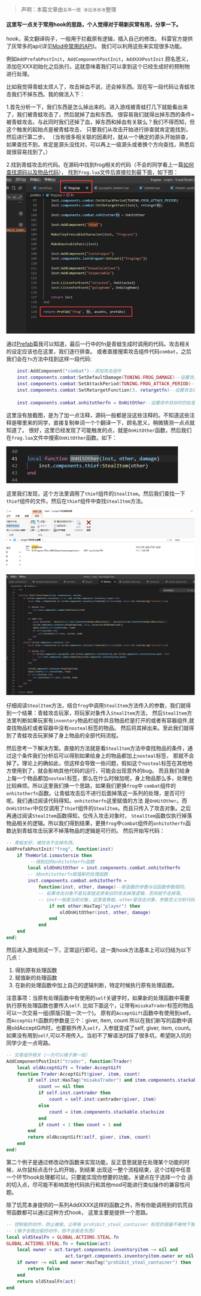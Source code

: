 >  声明：本篇文章由`五年一班 冰比冰水冰`整理

#### 这里写一点关于常用hook的思路，个人觉得对于萌新灰常有用，分享一下。

hook，英文翻译钩子，一般用于拦截原有逻辑，插入自己的修改。 科雷官方提供了灰常多的api(详见[Mod中常用的API](https://tomoya92.github.io/dstmod-tutorial/#/api))。
我们可以利用这些来实现很多功能。

例如`AddPrefabPostInit`，`AddComponentPostInit`，`AddXXXPostInit` 顾名思义，添加在XXX初始化之后执行。这就意味着我们可以拿到这个已经生成好的预制物进行处理。

比如我觉得青蛙太烦人了，攻击掉血不说，还会掉东西。现在写一段代码让青蛙攻击我们不掉东西。我的做法入下：

1.首先分析一下，我们东西是怎么掉出来的。进入游戏被青蛙打几下就能看出来了，我们被青蛙攻击了，然后就掉了血和东西。
很容易我们就得出掉东西的条件=被青蛙攻击。与此同时我们还掉了血，掉东西和掉血有关联么？我们不得而知，但这个触发的起始点是被青蛙攻击，
只要我们从攻击开始进行排查就肯定能找到，然后进行第二步。
（当有很多相关联的因素时，就从一个确定的源头开始排查，如果查找不到，肯定是源头没找对，可以再上一级源头或者换个方向查找，熟悉后就很容易找到了。）

2.找到青蛙攻击的代码。在源码中找到frog相关的代码（不会的同学看上一篇[如何查找源码以及物品代码](https://tomoya92.github.io/dstmod-tutorial/#/findcode)），
找到`frog.lua`文件后直接拉到最下面，如下图：
![](images/frog_1.png)

通过[Prefab](https://tomoya92.github.io/dstmod-tutorial/#/prefab)篇我可以知道，最后一行中的fn是青蛙生成时调用的代码。攻击相关的设定应该也在这里，我们逐行排查。
或者直接搜索攻击组件代码`combat`，之后我们会在`fn`方法中找到这样一段代码:

```lua
    inst:AddComponent("combat")--添加攻击组件
    inst.components.combat:SetDefaultDamage(TUNING.FROG_DAMAGE)--设置攻击伤害
    inst.components.combat:SetAttackPeriod(TUNING.FROG_ATTACK_PERIOD)--设置攻击间隔
    inst.components.combat:SetRetargetFunction(3, retargetfn)--设置攻击目标搜索方法（用来索敌）

    inst.components.combat.onhitotherfn = OnHitOther--设置命中目标时的处理函数

```

这里没有放截图，是为了加一点注释，源码一般都是没这些注释的。不知道这些注释是哪里来的同学，直接复制单词一个个翻译一下，顾名思义，稍微猜测一点点就知道了。
很好，这里已经发现了可能触发的点，就是`OnHitOther`函数，然后我们在`frog.lua`文件中搜索`OnHitOther`函数。如下：

![](images/frog_2.png)

这里我们发现，这个方法里调用了`thief`组件的`StealItem`。然后我们查找一下`thief`组件的文件。然后在`thief`组件中查找`StealItem`方法。

![](images/thief_1.png)

![](images/thief_2.png)

仔细阅读`StealItem`方法，结合`frog`中调用`StealItem`方法传入的参数，我们就得到一个结果：青蛙攻击玩家，将玩家对象传入`StealItem`方法，
然后`StealItem`方法里判断如果玩家有`inventory`物品栏组件并且物品栏是打开的或者有容器组件,就查找物品栏或者容器中没有`nosteal`标签的物品。
然后将其掉出来。至此我们就得到了青蛙攻击玩家掉了身上物品的全部代码流程。

然后思考一下解决方案。直接的方法就是看`StealItem`方法中查找物品的条件，通过这个条件我们分析后可以得到如果给身上的物品都加上`nosteal`标签，
那就不会掉了。理论上的确如此，但这样会导致一些问题，假如这个`nosteal`标签在其他地方使用到了，就会影响其他代码的运行，可能会出现意外的bug。
而且我们给身上每一个物品都加`nosteal`标签，那么在什么时候加呢，身上物品那么多，处理也比较麻烦。所以这里我们换一个思路，如果我们更换`frog`中
`combat`组件的`onhitotherfn`函数。让青蛙攻击后不进行后面掉落这一系列的处理，是否可行呢。我们通过阅读代码得知。`onhitotherfn`这里赋值的方法
是`OnHitOther`。而`OnHitOther`中仅仅调用了`thief`组件的`StealItem`，而且只传入了攻击对象。之后再通过阅读`StealItem`函数得知，仅传入攻击对象时，
`StealItem`函数仅执行掉落物品相关的逻辑。所以我们得到结果，更换`frog`中`combat`组件的`onhitotherfn`函数达到青蛙攻击玩家不掉落物品的逻辑是可行的。
然后开始写代码：

```lua
-- 青蛙友好，被攻击不会掉东西。
AddPrefabPostInit("frog", function(inst)
    if TheWorld.ismastersim then
         --得到旧的onhitotherfn函数
        local oldOnHitOther = inst.components.combat.onhitotherfn
        -- 给onhitotherfn赋值新的处理函数
        inst.components.combat.onhitotherfn =
            function(inst, other, damage)--新函数的参数与旧函数参数相同。
            -- 如果攻击对象不是玩家就走原来旧的攻击掉落逻辑，否则就不走掉落。
            -- inst一般是当前对象，这里是青蛙，other是攻击对象，参数含义分析代码逻辑得到。
                if not other:HasTag("player") then
                    oldOnHitOther(inst, other, damage)
                end
            end
    end
end)
```

然后进入游戏测试一下，正常运行即可。这一类hook方法基本上可以归结为以下几点：
1. 得到原有处理函数
2. 赋值新的处理函数
3. 在新的处理函数中加上自己的逻辑判断，特定时候执行原有处理函数。

注意事项：当原有处理函数中有使用的`self`关键字时，如果新的处理函数中需要执行原有处理函数也要传入`self`.
比如下面这个，让带有`misakaTrader`标签的物品可以一次交易一组(原版只能一次一个)。
原有的`AcceptGift`函数中有使用到self。而`AcceptGift`函数的参数是三个：giver, item, count
所以在我们新写的函数中调用oldAcceptGift时，也要额外传入`self`，入参就变成了self, giver, item, count。
如果没有用到`self`,可以不用传入。当初不了解语法时踩了很多坑，希望刚入坑的同学少走一点弯路。

```lua
-- 交易组件相关（一次可以填子弹一组）
AddComponentPostInit("trader", function(Trader)
    local oldAcceptGift = Trader.AcceptGift
    function Trader:AcceptGift(giver, item, count)
        if self.inst:HasTag("misakaTrader") and item.components.stackable and
            count == nil then
            if self.inst.cantrader then
                count = self.inst:cantrader(giver, item)
            else
                count = item.components.stackable.stacksize
            end
            if count < 1 then count = 1 end
        end
        return oldAcceptGift(self, giver, item, count)
    end
end)
```

第二个例子是通过修改动作函数来实现功能，反正意思就是在处理某个功能的时候，从你鼠标点击什么的开始，到结果
出现这一整个流程结束，这个过程中任意一个环节hook处理都可以，只要能实现你想要的功能。关键点在于选择一个合
适的切入点，尽可能不影响其他代码执行和其他mod可能进行类似操作的兼容性问题。


除了饥荒本身提供的一系列AddXXXX这样的函数之外，所有你能调用到的饥荒自带函数都可以通过这种方式hook，
这里主要是提供一个思路。

```lua
-- 控制偷的动作，防止被偷，让带有 prohibit_steal_container 标签的容器不被地下猴子偷走东西。
-- (猴子会做出偷的动作，但不会偷走东西)
local oldStealFn = GLOBAL.ACTIONS.STEAL.fn
GLOBAL.ACTIONS.STEAL.fn = function(act)
    local owner = act.target.components.inventoryitem ~= nil and
                      act.target.components.inventoryitem.owner or nil
    if owner ~= nil and owner:HasTag("prohibit_steal_container") then
        return false
    end
    return oldStealFn(act)
end
```